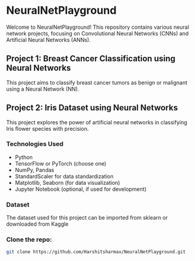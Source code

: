 # NeuralNetPlayground

Welcome to NeuralNetPlayground! This repository contains various neural network projects, focusing on Convolutional Neural Networks (CNNs) and Artificial Neural Networks (ANNs).

## Project 1: Breast Cancer Classification using Neural Networks

This project aims to classify breast cancer tumors as benign or malignant using a Neural Network (NN).

## Project 2: Iris Dataset using Neural Networks

 This project explores the power of artificial neural networks in classifying Iris flower species with precision.

### Technologies Used

- Python
- TensorFlow or PyTorch (choose one)
- NumPy, Pandas
- StandardScaler for data standardization
- Matplotlib, Seaborn (for data visualization)
- Jupyter Notebook (optional, if used for development)

### Dataset

The dataset used for this project can be imported from sklearn or downloaded from Kaggle 


### Clone the repo:
   ```sh
   git clone https://github.com/Harshitsharmax/NeuralNetPlayground.git
